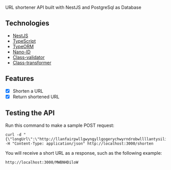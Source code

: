 URL shortener API built with NestJS and PostgreSql as Database

## Technologies


- [NestJS](https://nestjs.com/)
- [TypeScript](https://www.typescriptlang.org/)
- [TypeORM](https://typeorm.io/)
- [Nano-ID](https://www.npmjs.com/package/nanoid)
- [Class-validator](https://www.npmjs.com/package/class-validator)
- [Class-transformer](https://www.npmjs.com/package/class-transformer)

## Features 

- [x]  Shorten a URL
- [x]  Return shortened URL

## Testing the API
Run this command to make a sample POST request:
```
curl -d "{\"longUrl\":\"http://llanfairpwllgwyngyllgogerychwyrndrobwllllantysiliogogogoch.co.uk\"}" -H "Content-Type: application/json" http://localhost:3000/shorten
```


You will receive a short URL as a response, such as the following example:
```
http://localhost:3000/MWBNHDiloW
```


